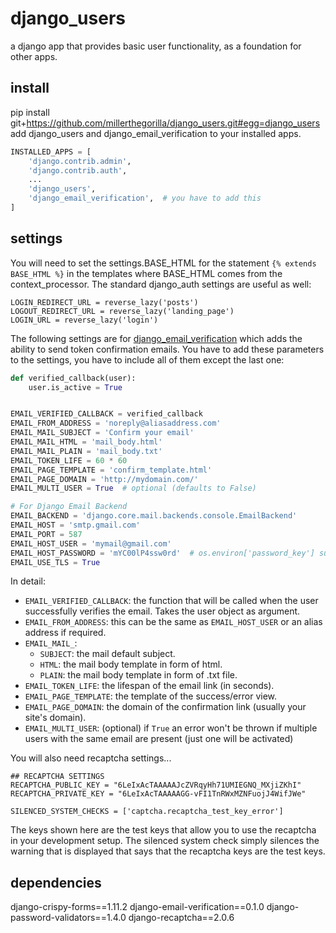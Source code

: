 # django_users
a django app that provides basic user functionality, as a foundation for other apps.

## install
pip install git+https://github.com/millerthegorilla/django_users.git#egg=django_users
add django_users and django_email_verification to your installed apps.
```python
INSTALLED_APPS = [
    'django.contrib.admin',
    'django.contrib.auth',
    ...
    'django_users',
    'django_email_verification',  # you have to add this
]
```

## settings
You will need to set the settings.BASE_HTML for the statement `{% extends BASE_HTML %}` in the templates where BASE_HTML comes from the context_processor.  The standard django_auth settings are useful as well:
```
LOGIN_REDIRECT_URL = reverse_lazy('posts')
LOGOUT_REDIRECT_URL = reverse_lazy('landing_page')
LOGIN_URL = reverse_lazy('login')
```
The following settings are for [django_email_verification](https://github.com/LeoneBacciu/django-email-verification) which adds the ability to send token confirmation emails.
You have to add these parameters to the settings, you have to include all of them except the last one:

```python
def verified_callback(user):
    user.is_active = True


EMAIL_VERIFIED_CALLBACK = verified_callback
EMAIL_FROM_ADDRESS = 'noreply@aliasaddress.com'
EMAIL_MAIL_SUBJECT = 'Confirm your email'
EMAIL_MAIL_HTML = 'mail_body.html'
EMAIL_MAIL_PLAIN = 'mail_body.txt'
EMAIL_TOKEN_LIFE = 60 * 60
EMAIL_PAGE_TEMPLATE = 'confirm_template.html'
EMAIL_PAGE_DOMAIN = 'http://mydomain.com/'
EMAIL_MULTI_USER = True  # optional (defaults to False)

# For Django Email Backend
EMAIL_BACKEND = 'django.core.mail.backends.console.EmailBackend'
EMAIL_HOST = 'smtp.gmail.com'
EMAIL_PORT = 587
EMAIL_HOST_USER = 'mymail@gmail.com'
EMAIL_HOST_PASSWORD = 'mYC00lP4ssw0rd'  # os.environ['password_key'] suggested
EMAIL_USE_TLS = True
```

In detail:

+ `EMAIL_VERIFIED_CALLBACK`: the function that will be called when the user successfully verifies the email. Takes the
  user object as argument.
+ `EMAIL_FROM_ADDRESS`: this can be the same as `EMAIL_HOST_USER` or an alias address if required.
+ `EMAIL_MAIL_`:
    * `SUBJECT`: the mail default subject.
    * `HTML`: the mail body template in form of html.
    * `PLAIN`: the mail body template in form of .txt file.
+ `EMAIL_TOKEN_LIFE`: the lifespan of the email link (in seconds).
+ `EMAIL_PAGE_TEMPLATE`: the template of the success/error view.
+ `EMAIL_PAGE_DOMAIN`: the domain of the confirmation link (usually your site's domain).
+ `EMAIL_MULTI_USER`: (optional) if `True` an error won't be thrown if multiple users with the same email are present (just one will be activated)

You will also need recaptcha settings...
```
## RECAPTCHA SETTINGS
RECAPTCHA_PUBLIC_KEY = "6LeIxAcTAAAAAJcZVRqyHh71UMIEGNQ_MXjiZKhI"
RECAPTCHA_PRIVATE_KEY = "6LeIxAcTAAAAAGG-vFI1TnRWxMZNFuojJ4WifJWe"

SILENCED_SYSTEM_CHECKS = ['captcha.recaptcha_test_key_error']
```
The keys shown here are the test keys that allow you to use the recaptcha in your development setup.  The silenced system check simply silences the warning that is displayed that says that the recaptcha keys are the test keys.

## dependencies
django-crispy-forms==1.11.2
django-email-verification==0.1.0
django-password-validators==1.4.0
django-recaptcha==2.0.6
